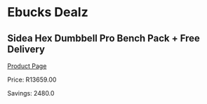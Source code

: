
# Ebucks Dealz
## Sidea Hex Dumbbell Pro Bench Pack + Free Delivery
[Product Page](https://www.ebucks.com/web/shop/productSelected.do?prodId=1173544791&catId=375509364)

Price: R13659.00

Savings: 2480.0


	